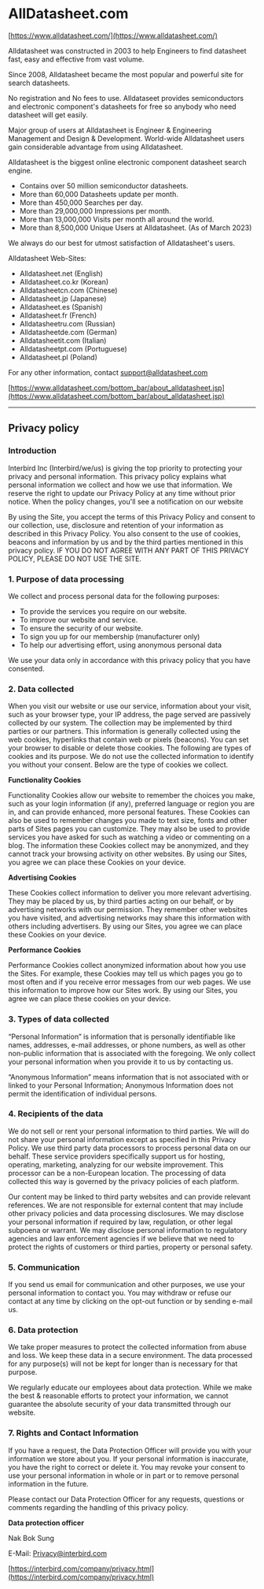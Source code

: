 # AllDatasheet.com

[https://www.alldatasheet.com/](https://www.alldatasheet.com/)

Alldatasheet was constructed in 2003 to help Engineers to find datasheet fast, easy and effective from vast volume.

Since 2008, Alldatasheet became the most popular and powerful site for search datasheets.

No registration and No fees to use. Alldataseet provides semiconductors and electronic component's datasheets for free so anybody who need datasheet will get easily.

Major group of users at Alldatasheet is Engineer & Engineering Management and Design & Development. World-wide Alldatasheet users gain considerable advantage from using Alldatasheet.

Alldatasheet is the biggest online electronic component datasheet search engine.

- Contains over 50 million semiconductor datasheets.
- More than 60,000 Datasheets update per month.
- More than 450,000 Searches per day.
- More than 29,000,000 Impressions per month.
- More than 13,000,000 Visits per month all around the world.
- More than 8,500,000 Unique Users at Alldatasheet.
  (As of March 2023)

We always do our best for utmost satisfaction of Alldatasheet's users.

Alldatasheet Web-Sites:

- Alldatasheet.net (English)
- Alldatasheet.co.kr (Korean)
- Alldatasheetcn.com (Chinese)
- Alldatasheet.jp (Japanese)
- Alldatasheet.es (Spanish)
- Alldatasheet.fr (French)
- Alldatasheetru.com (Russian)
- Alldatasheetde.com (German)
- Alldatasheetit.com (Italian)
- Alldatasheetpt.com (Portuguese)
- Alldatasheet.pl (Poland)

For any other information, contact  support@alldatasheet.com

[https://www.alldatasheet.com/bottom_bar/about_alldatasheet.jsp](https://www.alldatasheet.com/bottom_bar/about_alldatasheet.jsp)

----

## Privacy policy

### Introduction

Interbird Inc (Interbird/we/us) is giving the top priority to protecting your privacy and personal information. This privacy policy explains what personal information we collect and how we use that information. We reserve the right to update our Privacy Policy at any time without prior notice. When the policy changes, you'll see a notification on our website

By using the Site, you accept the terms of this Privacy Policy and consent to our collection, use, disclosure and retention of your information as described in this Privacy Policy. You also consent to the use of cookies, beacons and information by us and by the third parties mentioned in this privacy policy. IF YOU DO NOT AGREE WITH ANY PART OF THIS PRIVACY POLICY, PLEASE DO NOT USE THE SITE.

### 1. Purpose of data processing

We collect and process personal data for the following purposes:

- To provide the services you require on our website.
- To improve our website and service.
- To ensure the security of our website.
- To sign you up for our membership (manufacturer only)
- To help our advertising effort, using anonymous personal data

We use your data only in accordance with this privacy policy that you have consented.

### 2. Data collected

When you visit our website or use our service, information about your visit, such as your browser type, your IP address, the page served are passively collected by our system. The collection may be implemented by third parties or our partners. This information is generally collected using the web cookies, hyperlinks that contain web or pixels (beacons). You can set your browser to disable or delete those cookies. The following are types of cookies and its purpose. We do not use the collected information to identify you without your consent. Below are the type of cookies we collect.

**Functionality Cookies**

Functionality Cookies allow our website to remember the choices you make, such as your login information (if any), preferred language or region you are in, and can provide enhanced, more personal features. These Cookies can also be used to remember changes you made to text size, fonts and other parts of Sites pages you can customize. They may also be used to provide services you have asked for such as watching a video or commenting on a blog. The information these Cookies collect may be anonymized, and they cannot track your browsing activity on other websites. By using our Sites, you agree we can place these Cookies on your device.

**Advertising Cookies**

These Cookies collect information to deliver you more relevant advertising. They may be placed by us, by third parties acting on our behalf, or by advertising networks with our permission. They remember other websites you have visited, and advertising networks may share this information with others including advertisers. By using our Sites, you agree we can place these Cookies on your device.

**Performance Cookies**

Performance Cookies collect anonymized information about how you use the Sites. For example, these Cookies may tell us which pages you go to most often and if you receive error messages from our web pages. We use this information to improve how our Sites work. By using our Sites, you agree we can place these cookies on your device.

### 3. Types of data collected

“Personal Information” is information that is personally identifiable like names, addresses, e-mail addresses, or phone numbers, as well as other non-public information that is associated with the foregoing. We only collect your personal information when you provide it to us by contacting us.

“Anonymous Information” means information that is not associated with or linked to your Personal Information; Anonymous Information does not permit the identification of individual persons.

### 4. Recipients of the data

We do not sell or rent your personal information to third parties. We will do not share your personal information except as specified in this Privacy Policy. We use third party data processors to process personal data on our behalf. These service providers specifically support us for hosting, operating, marketing, analyzing for our website improvement. This processor can be a non-European location. The processing of data collected this way is governed by the privacy policies of each platform.

Our content may be linked to third party websites and can provide relevant references. We are not responsible for external content that may include other privacy policies and data processing disclosures. We may disclose your personal information if required by law, regulation, or other legal subpoena or warrant. We may disclose personal information to regulatory agencies and law enforcement agencies if we believe that we need to protect the rights of customers or third parties, property or personal safety.

### 5. Communication

If you send us email for communication and other purposes, we use your personal information to contact you. You may withdraw or refuse our contact at any time by clicking on the opt-out function or by sending e-mail us.

### 6. Data protection

We take proper measures to protect the collected information from abuse and loss. We keep these data in a secure environment. The data processed for any purpose(s) will not be kept for longer than is necessary for that purpose.

We regularly educate our employees about data protection. While we make the best & reasonable efforts to protect your information, we cannot guarantee the absolute security of your data transmitted through our website.

### 7. Rights and Contact Information

If you have a request, the Data Protection Officer will provide you with your information we store about you. If your personal information is inaccurate, you have the right to correct or delete it. You may revoke your consent to use your personal information in whole or in part or to remove personal information in the future.

Please contact our Data Protection Officer for any requests, questions or comments regarding the handling of this privacy policy.

**Data protection officer**

Nak Bok Sung

E-Mail: Privacy@interbird.com

[https://interbird.com/company/privacy.html](https://interbird.com/company/privacy.html)